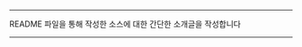 ----------------------------------------------
README 파일을 통해
작성한 소스에 대한 간단한 소개글을 작성합니다

----------------------------------------------
